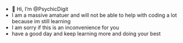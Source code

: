 - 👋 Hi, I’m @PsychicDigit
- I am a massive amatuer and will not be able to help with coding a lot because im still learning
- I am sorry if this is an inconvenience for you
- have a good day and keep learning more and doing your best
<!---
PsychicDigit/PsychicDigit is a ✨ special ✨ repository because its `README.md` (this file) appears on your GitHub profile.
You can click the Preview link to take a look at your changes.
--->
